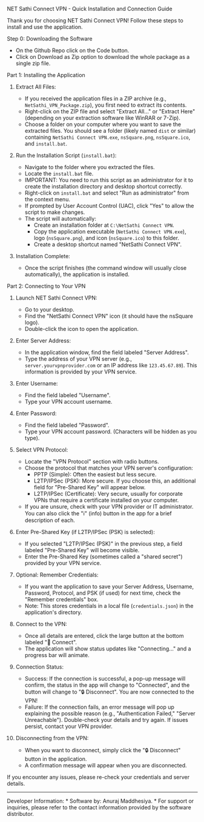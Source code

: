 NET Sathi Connect VPN - Quick Installation and Connection Guide

Thank you for choosing NET Sathi Connect VPN! Follow these steps to install and use the application.

Step 0: Downloading the Software
   *    On the Github Repo click on the Code button.
   *    Click on Download as Zip option to download the whole package as a single zip file.

Part 1: Installing the Application

1.  Extract All Files:
    *   If you received the application files in a ZIP archive (e.g., `NetSathi_VPN_Package.zip`), you first need to extract its contents.
    *   Right-click on the ZIP file and select "Extract All..." or "Extract Here" (depending on your extraction software like WinRAR or 7-Zip).
    *   Choose a folder on your computer where you want to save the extracted files. You should see a folder (likely named `dist` or similar) containing `NetSathi Connect VPN.exe`, `nsSquare.png`, `nsSquare.ico`, and `install.bat`.

2.  Run the Installation Script (`install.bat`):
    *   Navigate to the folder where you extracted the files.
    *   Locate the `install.bat` file.
    *   IMPORTANT: You need to run this script as an administrator for it to create the installation directory and desktop shortcut correctly.
    *   Right-click on `install.bat` and select "Run as administrator" from the context menu.
    *   If prompted by User Account Control (UAC), click "Yes" to allow the script to make changes.
    *   The script will automatically:
        *   Create an installation folder at `C:\NetSathi Connect VPN`.
        *   Copy the application executable (`NetSathi Connect VPN.exe`), logo (`nsSquare.png`), and icon (`nsSquare.ico`) to this folder.
        *   Create a desktop shortcut named "NetSathi Connect VPN".

3.  Installation Complete:
    *   Once the script finishes (the command window will usually close automatically), the application is installed.

Part 2: Connecting to Your VPN

1.  Launch NET Sathi Connect VPN:
    *   Go to your desktop.
    *   Find the "NetSathi Connect VPN" icon (it should have the nsSquare logo).
    *   Double-click the icon to open the application.

2.  Enter Server Address:
    *   In the application window, find the field labeled "Server Address".
    *   Type the address of your VPN server (e.g., `server.yourvpnprovider.com` or an IP address like `123.45.67.89`). This information is provided by your VPN service.

3.  Enter Username:
    *   Find the field labeled "Username".
    *   Type your VPN account username.

4.  Enter Password:
    *   Find the field labeled "Password".
    *   Type your VPN account password. (Characters will be hidden as you type).

5.  Select VPN Protocol:
    *   Locate the "VPN Protocol" section with radio buttons.
    *   Choose the protocol that matches your VPN server's configuration:
        *   PPTP (Simple): Often the easiest but less secure.
        *   L2TP/IPSec (PSK): More secure. If you choose this, an additional field for "Pre-Shared Key" will appear below.
        *   L2TP/IPSec (Certificate): Very secure, usually for corporate VPNs that require a certificate installed on your computer.
    *   If you are unsure, check with your VPN provider or IT administrator. You can also click the "ℹ️" (info) button in the app for a brief description of each.

6.  Enter Pre-Shared Key (if L2TP/IPSec (PSK) is selected):
    *   If you selected "L2TP/IPSec (PSK)" in the previous step, a field labeled "Pre-Shared Key" will become visible.
    *   Enter the Pre-Shared Key (sometimes called a "shared secret") provided by your VPN service.

7.  Optional: Remember Credentials:
    *   If you want the application to save your Server Address, Username, Password, Protocol, and PSK (if used) for next time, check the "Remember credentials" box.
    *   Note: This stores credentials in a local file (`credentials.json`) in the application's directory.

8.  Connect to the VPN:
    *   Once all details are entered, click the large button at the bottom labeled "🔐 Connect".
    *   The application will show status updates like "Connecting..." and a progress bar will animate.

9.  Connection Status:
    *   Success: If the connection is successful, a pop-up message will confirm, the status in the app will change to "Connected", and the button will change to "🔒 Disconnect". You are now connected to the VPN!
    *   Failure: If the connection fails, an error message will pop up explaining the possible reason (e.g., "Authentication Failed," "Server Unreachable"). Double-check your details and try again. If issues persist, contact your VPN provider.

10. Disconnecting from the VPN:
    *   When you want to disconnect, simply click the "🔒 Disconnect" button in the application.
    *   A confirmation message will appear when you are disconnected.

If you encounter any issues, please re-check your credentials and server details. 

---
Developer Information:
    *   Software by: Anuraj Maddhesiya.
    *   For support or inquiries, please refer to the contact information provided by the software distributor. 

